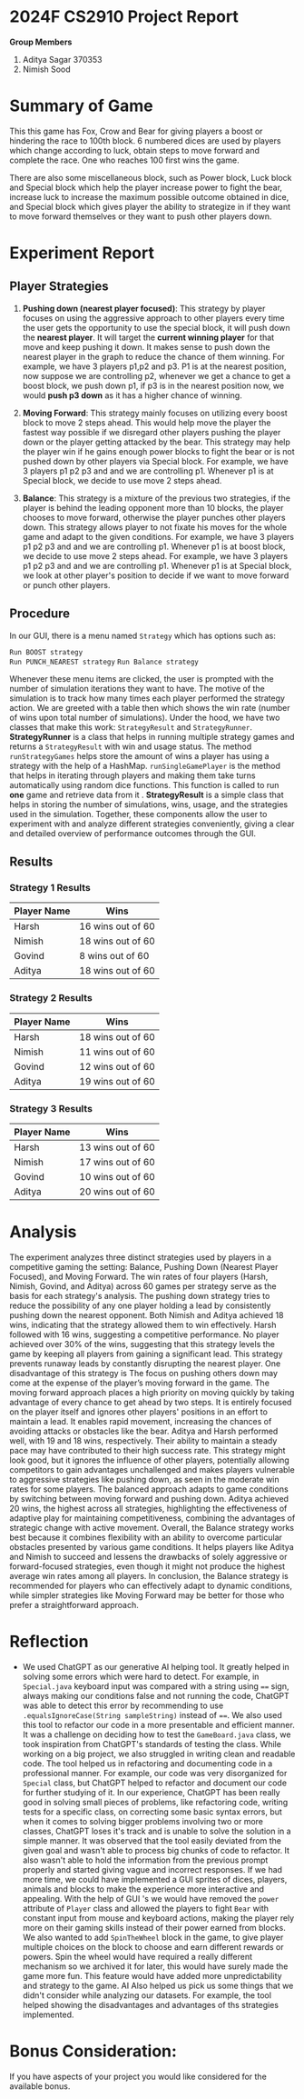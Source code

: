 
# 2024F CS2910 Project Report  
**Group Members**  
1. Aditya Sagar 370353 
2. Nimish Sood
  
# Summary of Game  

This this game has Fox, Crow and Bear for giving players a boost or hindering the race to 100th block. 6 numbered dices are used by players which change according to luck, obtain steps to move forward and complete the race. One who reaches 100 first wins the game.

There are also some miscellaneous block, such as Power block, Luck block and Special block which help the player increase power to fight the bear, increase luck to increase the maximum possible outcome obtained in dice, and Special block which gives player the ability to strategize in if they want to move forward themselves or they want to push other players down.
  
# Experiment Report  

## Player Strategies  

1. **Pushing down (nearest player focused)**: This strategy by player focuses on using the aggressive approach to other players every time the user gets the opportunity to use the special block, it will push down the **nearest player**. It will target the **current winning player** for that move and keep pushing it down. It makes sense to push down the nearest player in the graph to reduce the chance of them winning. For example, we have 3 players p1,p2 and p3. P1 is at the nearest position, now suppose we are controlling p2, whenever we get a chance to get a boost block, we push down p1, if p3 is in the nearest position now, we would **push p3 down** as it has a higher chance of winning.

2. **Moving Forward**:  This strategy mainly focuses on utilizing every boost block to move 2 steps ahead. This would help move the player the fastest way possible if we disregard other players pushing the player down or the player getting attacked by the bear. This strategy may help the player win if he gains enough power blocks to fight the bear or is not pushed down by other players via Special block. For example, we have 3 players p1 p2 p3 and and we are controlling p1. Whenever p1 is at Special block, we decide to use move 2 steps ahead.

3. **Balance**: This strategy is a mixture of the previous two strategies, if the player is behind the leading opponent more than 10 blocks, the player chooses to move forward, otherwise the player punches other players down. This strategy allows player to not fixate his moves for the whole game and adapt to the given conditions. For example, we have 3 players p1 p2 p3 and and we are controlling p1. Whenever p1 is at boost block, we decide to use move 2 steps ahead. For example, we have 3 players p1 p2 p3 and and we are controlling p1. Whenever p1 is at Special block, we look at other player's position to decide if we want to move forward or punch other players.
  
## Procedure  

In our GUI, there is a menu named `Strategy` which has options such as:  

`Run BOOST strategy`  
`Run PUNCH_NEAREST strategy`
`Run Balance strategy`

Whenever these menu items are clicked, the user is prompted with the number of simulation iterations they want to have. The motive of the simulation is to track how many times each player performed the strategy action. We are greeted with a table then which shows the win rate (number of wins upon total number of simulations).
Under the hood, we have two classes that make this work: `StrategyResult` and `StrategyRunner`. **StrategyRunner** is a class that helps in running multiple strategy games and returns a `StrategyResult` with win and usage status. The method `runStrategyGames` helps store the amount of wins a player has using a strategy with the help of a HashMap. `runSingleGamePlayer` is the method that helps in iterating through players and making them take turns automatically using random dice functions. This function is called to run **one** game and retrieve data from it .  **StrategyResult** is a simple class that helps in storing the number of simulations, wins, usage, and the strategies used in the simulation. Together, these components allow the user to experiment with and analyze different strategies conveniently, giving a clear and detailed overview of performance outcomes through the GUI.
  
## Results  

### Strategy 1 Results 

| Player Name	 | Wins                        |  
| -------------- | --------------------------- |  
| Harsh          | 16 wins out of 60                           |  
| Nimish         | 18 wins out of 60                       |  
| Govind         | 8  wins out of 60                        |  
| Aditya         | 18 wins out of 60                


### Strategy 2 Results 

 | Player Name	 | Wins                        |  
| -------------- | --------------------------- |  
| Harsh          | 18 wins out of 60                          |  
| Nimish         | 11 wins out of 60                           |  
| Govind         | 12 wins out of 60                          |  
| Aditya         | 19  wins out of 60                          |   

  
  ### Strategy 3 Results
   | Player Name	 | Wins                        |  
| -------------- | --------------------------- |  
| Harsh          | 13 wins out of 60                          |  
| Nimish         | 17 wins out of 60                           |  
| Govind         | 10 wins out of 60                          |  
| Aditya         | 20  wins out of 60                          |   
  
# Analysis

The experiment analyzes three distinct strategies used by players in a competitive gaming the setting: Balance, Pushing Down (Nearest Player Focused), and Moving Forward. The win rates of four players (Harsh, Nimish, Govind, and Aditya) across 60 games per strategy serve as the basis for each strategy's analysis. The  pushing down strategy tries to reduce the possibility of any one player holding a lead by consistently pushing down the nearest opponent. Both Nimish and Aditya achieved 18 wins, indicating that the strategy allowed them to win effectively. Harsh followed with 16 wins, suggesting a competitive performance. No player achieved over 30% of the wins, suggesting that this strategy levels the game by keeping all players from gaining a significant lead.  This strategy prevents runaway leads by constantly disrupting the nearest player. One disadvantage of this strategy is The focus on pushing others down may come at the expense of the player’s moving forward in the game. The moving forward approach places a high priority on moving quickly by taking advantage of every chance to get ahead by two steps. It is entirely focused on the player itself and ignores other players' positions in an effort to maintain a lead. It enables rapid movement, increasing the chances of avoiding attacks or obstacles like the bear. Aditya and Harsh performed well, with 19 and 18 wins, respectively. Their ability to maintain a steady pace may have contributed to their high success rate. This strategy might look good, but it ignores the influence of other players, potentially allowing competitors to gain advantages unchallenged and makes players vulnerable to aggressive strategies like pushing down, as seen in the moderate win rates for some players. The balanced approach adapts to game conditions by switching between moving forward and pushing down. Aditya achieved 20 wins, the highest across all strategies, highlighting the effectiveness of adaptive play for maintaining competitiveness, combining the advantages of strategic change with active movement. Overall, the Balance strategy works best because it combines flexibility with an ability to overcome particular obstacles presented by various game conditions. It helps players like Aditya and Nimish to succeed and lessens the drawbacks of solely aggressive or forward-focused strategies, even though it might not produce the highest average win rates among all players.  In conclusion, the Balance strategy is recommended for players who can effectively adapt to dynamic conditions, while simpler strategies like Moving Forward may be better for those who prefer a straightforward approach. 


# Reflection 

- We used ChatGPT as our generative AI helping tool. It greatly helped in solving some errors which were hard to detect. For example, in ``Special.java`` keyboard input was compared with a string using ``==`` sign, always making our conditions false and not running the code, ChatGPT was able to detect this error by recommending to use ``.equalsIgnoreCase(String sampleString)`` instead of   ``==``. We also used this tool to refactor our code in a more presentable and efficient manner. It was a challenge on deciding how to test the ``GameBoard.java`` class, we took inspiration from ChatGPT's standards of testing the class. While working on a big project, we also struggled in writing clean and readable code. The tool helped us in refactoring and documenting code in a professional manner. For example, our code was very disorganized for ``Special`` class, but ChatGPT helped to refactor and document our code for further studying of it. In our experience, ChatGPT has been really good in solving small pieces of problems, like refactoring code, writing tests for a specific class, on correcting some basic syntax errors, but when it comes to solving bigger problems involving two or more classes, ChatGPT loses it's track and is unable to solve the solution in a simple manner. It was observed that the tool easily deviated from the given goal and wasn't able to process big chunks of code to refactor. It also wasn't able to hold the information from the previous prompt properly and started giving vague and incorrect responses. If we had more time, we could have implemented a GUI  sprites of dices, players, animals and blocks to make the experience more interactive and appealing. With the help of GUI 's  we would have removed the ``power`` attribute of ``Player`` class and allowed the players to fight ``Bear`` with constant input from mouse and keyboard actions, making the player rely more on their gaming skills instead of their power earned from blocks. We also wanted to add ``SpinTheWheel`` block in the game, to give player multiple choices on the block to choose and earn different rewards or powers. Spin the wheel would have required a really different mechanism so we archived it for later, this would have surely made the game more fun. This feature would have added more unpredictability and strategy to the game. AI Also helped us pick us some things that we didn't consider while analyzing our datasets. For example, the tool helped showing the disadvantages and advantages of ths strategies implemented.  



  
# Bonus Consideration:  
If you have aspects of your project you would like considered for the available bonus.

